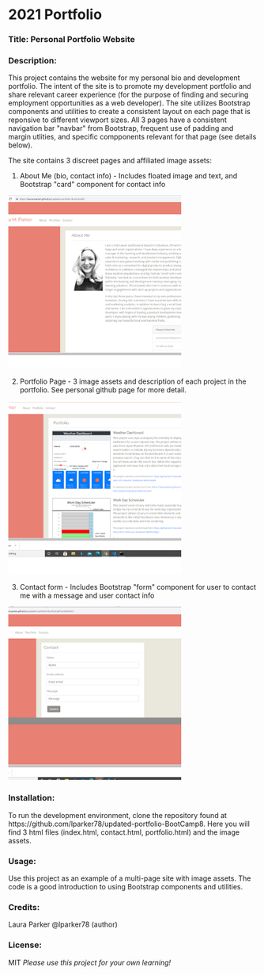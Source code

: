 # 2021 Portfolio

<h3> Title: Personal Portfolio Website</h3>

<h3>Description:</h3> 
    This project contains the website for my personal bio and development portfolio. The intent of the site is to promote my development portfolio and share relevant career experience (for the purpose of finding and securing employment opportunities as a web developer).  The site utilizes Bootstrap components and utilities to create a consistent layout on each page that is reponsive to different viewport sizes.  All 3 pages have a consistent navigation bar "navbar" from Bootstrap, frequent use of padding and margin utlities, and specific compponents relevant for that page (see details below).
    
The site contains 3 discreet pages and affiliated image assets:
1) About Me (bio, contact info) - Includes floated image and text, and Bootstrap "card" component for contact info

<p>
    <img src="./images/Portfolio.png" width="350" height="350" />
</p>

    
 2) Portfolio Page - 3 image assets and description of each project in the portfolio. See personal github page for more detail.

       

        
<p> <img src="./images/Portfolio (2).png" width="350" height="350" />
</p>

 3) Contact form - Includes Bootstrap "form" component for user to contact me with a message and user contact info

<p> <img src="./images/Portfolio (1).png" width="350" height="350" />
</p>

<h3>Installation:</h3>
    To run the development environment, clone the repository found at https://github.com/lparker78/updated-portfolio-BootCamp8. Here you will find 3 html files (index.html, contact.html, portfolio.html) and the image assets.

<h3>Usage:</h3>
    Use this project as an example of a multi-page site with image assets. The code is a good introduction to using Bootstrap components and utilities.

<h3>Credits:</h3> Laura Parker @lparker78 (author)

<h3>License:</h3> MIT   <i>Please use this project for your own learning!</i> 




   
